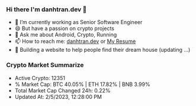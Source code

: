 ### Hi there I'm danhtran.dev 👋

- 🔭 I’m currently working as Senior Software Engineer
- 😄 But have a passion on crypto projects
- 💬 Ask me about Android, Crypto, Running 
- 📫 How to reach me: <a href="https://danhtran.dev" target="_blank">danhtran.dev</a> or <a href="Dan-Resume.pdf" target="_blank">My Resume</a>
- 🌱 Building a website to help people find their dream house (updating ...)

### Crypto Market Summarize
- Active Crypto: 12351
- % Market Cap: BTC 40.05% | ETH 17.82% | BNB 3.99%
- Total Market Cap Changed 24h: 0.22%
- Updated At: 2/5/2023, 12:28:00 PM

